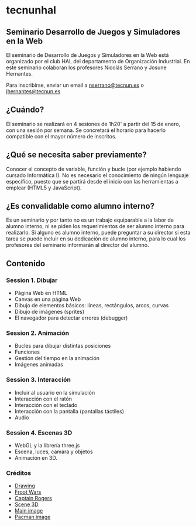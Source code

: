 # tecnunhal

## Seminario Desarrollo de Juegos y Simuladores en la Web
El seminario de Desarrollo de Juegos y Simuladores en la Web está organizado por el club HAL del departamento de Organización Industrial. En este seminario colaboran los profesores Nicolás Serrano y Josune Hernantes.

Para inscribirse, enviar un email a nserrano@tecnun.es o jhernantes@tecnun.es

## ¿Cuándo?
El seminario se realizará en 4 sesiones de 1h20' a partir del 15 de enero, con una sesión por semana. Se concretará el horario para hacerlo compatible con el mayor número de inscritos.

## ¿Qué se necesita saber previamente?
Conocer el concepto de variable, función y bucle (por ejemplo habiendo cursado Informática I). No es necesario el conocimiento de ningún lenguaje específico, puesto que se partirá desde el inicio con las herramientas a emplear (HTML5 y JavaScript).

## ¿Es convalidable como alumno interno?
Es un seminario y por tanto no es un trabajo equiparable a la labor de alumno interno, ni se piden los requerimientos de ser alumno interno para realizarlo. Si alguno es alumno interno, puede preguntar a su director si esta tarea se puede incluir en su dedicación de alumno interno, para lo cual los profesores del seminario informarán al director del alumno.

## Contenido
### Session 1. Dibujar
- Página Web en HTML
- Canvas en una página Web
- Dibujo de elementos básicos: líneas, rectángulos, arcos, curvas
- Dibujo de imágenes (sprites)
- El navegador para detectar errores (debugger)

### Session 2. Animación
- Bucles para dibujar distintas posiciones
- Funciones
- Gestión del tiempo en la animación
- Imágenes animadas

### Session 3. Interacción
- Incluir al usuario en la simulación
- Interacción con el ratón
- Interacción con el teclado
- Interacción con la pantalla (pantallas táctiles)
- Audio

### Session 4. Escenas 3D
- WebGL y la librería three.js
- Escena, luces, camara y objetos
- Animación en 3D.

### Créditos
- [Drawing](https://nicolasserrano.github.io/pro-html5-games-17/9781484229095/9781484229095_Ch01/chapter1.html)
- [Froot Wars](https://www.adityaravishankar.com/projects/games/frootwars/)
- [Captain Rogers](http://rogers.enclavegames.com/)
- [Scene 3D](https://sketchfab.com/models/23f8c0f80c9641debfbe7b42d1737fb6)
- [Main image](https://www.flickr.com/photos/hasgaha/24054984888/in/photostream/)
- [Pacman image](http://pacman.wikia.com/wiki/File:Pac-man-ghosts.jpg)
